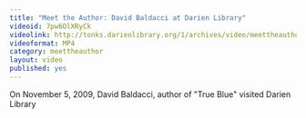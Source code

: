 ```yaml
---
title: "Meet the Author: David Baldacci at Darien Library"
videoid: 7pw6OlXRyCk
videolink: http://tonks.darienlibrary.org/1/archives/video/meettheauthor/20091105_david_baldacci.mp4
videoformat: MP4
category: meettheauthor
layout: video
published: yes
---
```


On November 5, 2009, David Baldacci, author of "True Blue" visited Darien Library